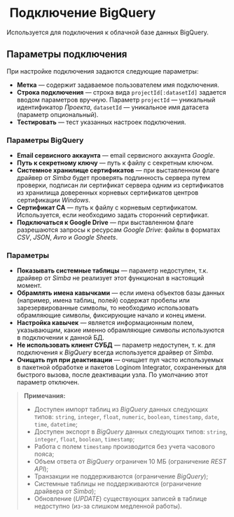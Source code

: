 # ![]() Подключение BigQuery

Используется для подключения к облачной базе данных BigQuery.

## Параметры подключения

При настройке подключения задаются следующие параметры:

* **Метка** — содержит задаваемое пользователем имя подключения.
* **Строка подключения** — строка вида `projectId[:datasetId]` задается вводом параметров вручную. Параметр `projectId` — уникальный идентификатор *Проекта*, `datasetId` — уникальное имя датасета (параметр опциональный).
* **Тестировать** — тест указанных настроек подключения.

### Параметры BigQuery

* **Email сервисного аккаунта** — email сервисного аккаунта *Google*.
* **Путь к секретному ключу** — путь к файлу с секретным ключом.
* **Системное хранилище сертификатов** — при выставленном флаге драйвер от *Simba* будет проверять подлинность сервера путем проверки, подписан ли сертификат сервера одним из сертификатов из хранилища доверенных корневых сертификатов центров сертификации *Windows*.
* **Сертификат CA** —  путь к файлу с корневым сертификатом. Используется, если необходимо задать сторонний сертификат.
* **Подключаться к Google Drive** — при выставленном флаге разрешаются запросы к ресурсам *Google Drive*: файлы в форматах *CSV*, *JSON*, *Avro* и *Google Sheets*.

### Параметры

* **Показывать системные таблицы** — параметр недоступен, т.к. драйвер от *Simba* не реализует этот функционал в настоящий момент.
* **Обрамлять имена кавычками** — если имена объектов базы данных (например, имена таблиц, полей) содержат пробелы или зарезервированные символы, то необходимо использовать обрамляющие символы, фиксирующие начало и конец имени.
* **Настройка кавычек** — является информационным полем, указывающим, какие именно обрамляющие символы используются в подключении к данной БД.
* **Не использовать клиент СУБД** — параметр недоступен, т. к. для подключения к *BigQuery* всегда используется драйвер от *Simba*.
* **Очищать пул при деактивации** — очищает пул часто используемых в пакетной обработке и пакетов Loginom Integrator, сохраненных для быстрого вызова, после деактивации узла. По умолчанию этот параметр отключен.

> **Примечания:**
>
> * Доступен импорт таблиц из *BigQuery* данных следующих типов: `string`, `integer`, `float`, `numeric`, `boolean`, `timestamp`, `date`, `time`, `datetime`;
> * Доступен экспорт в *BigQuery* данных следующих типов: `string`, `integer`, `float`, `boolean`, `timestamp`;
> * Работа с полем `timestamp` производится без учета часового пояса;
> * Объем ответа от *BigQuery* ограничен 10 МБ (ограничение *REST API*);
> * Транзакции не поддерживаются (ограничение *BigQuery*);
> * Системные таблицы не поддерживаются (ограничение драйвера от *Simba*);
> * Обновление (*UPDATE*) существующих записей в таблице недоступно (из-за слишком медленной работы).
